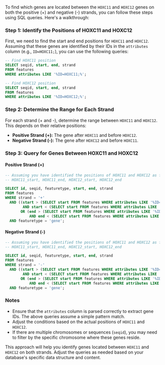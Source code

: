 To find which genes are located between the `HOXC11` and `HOXC12` genes on both the positive (+) and negative (-) strands, you can follow these steps using SQL queries. Here's a walkthrough:

### Step 1: Identify the Positions of HOXC11 and HOXC12

First, we need to find the start and end positions for `HOXC11` and `HOXC12`. Assuming that these genes are identified by their IDs in the `attributes` column (e.g., `ID=HOXC11;`), you can use the following queries:

```sql
-- Find HOXC11 position
SELECT seqid, start, end, strand 
FROM features 
WHERE attributes LIKE '%ID=HOXC11;%';

-- Find HOXC12 position
SELECT seqid, start, end, strand 
FROM features 
WHERE attributes LIKE '%ID=HOXC12;%';
```

### Step 2: Determine the Range for Each Strand

For each strand (+ and -), determine the range between `HOXC11` and `HOXC12`. This depends on their relative positions:

- **Positive Strand (+):** The gene after `HOXC11` and before `HOXC12`.
- **Negative Strand (-):** The gene after `HOXC12` and before `HOXC11`.

### Step 3: Query for Genes Between HOXC11 and HOXC12

#### Positive Strand (+)

```sql
-- Assuming you have identified the positions of HOXC11 and HOXC12 as follows:
-- HOXC11_start, HOXC11_end, HOXC12_start, HOXC12_end

SELECT id, seqid, featuretype, start, end, strand 
FROM features 
WHERE strand = '+' 
  AND ((start > (SELECT start FROM features WHERE attributes LIKE '%ID=HOXC11;%') 
        AND start < (SELECT start FROM features WHERE attributes LIKE '%ID=HOXC12;%')) 
       OR (end > (SELECT start FROM features WHERE attributes LIKE '%ID=HOXC11;%') 
           AND end < (SELECT start FROM features WHERE attributes LIKE '%ID=HOXC12;%')))
  AND featuretype = 'gene';
```

#### Negative Strand (-)

```sql
-- Assuming you have identified the positions of HOXC11 and HOXC12 as follows:
-- HOXC11_start, HOXC11_end, HOXC12_start, HOXC12_end

SELECT id, seqid, featuretype, start, end, strand 
FROM features 
WHERE strand = '-' 
  AND ((start > (SELECT start FROM features WHERE attributes LIKE '%ID=HOXC12;%') 
        AND start < (SELECT start FROM features WHERE attributes LIKE '%ID=HOXC11;%')) 
       OR (end > (SELECT start FROM features WHERE attributes LIKE '%ID=HOXC12;%') 
           AND end < (SELECT start FROM features WHERE attributes LIKE '%ID=HOXC11;%')))
  AND featuretype = 'gene';
```

### Notes

- Ensure that the `attributes` column is parsed correctly to extract gene IDs. The above queries assume a simple pattern match.
- Adjust the conditions based on the actual positions of `HOXC11` and `HOXC12`.
- If there are multiple chromosomes or sequences (`seqid`), you may need to filter by the specific chromosome where these genes reside.

This approach will help you identify genes located between `HOXC11` and `HOXC12` on both strands. Adjust the queries as needed based on your database's specific data structure and content.